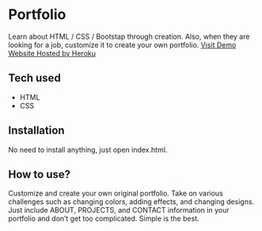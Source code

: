 # Portfolio
 Learn about HTML / CSS / Bootstap through creation. Also, when they are looking for a job, customize it to create your own portfolio.
[Visit Demo Website Hosted by Heroku](https://ayesha-portfolio.herokuapp.com/)




## Tech used
* HTML
* CSS
## Installation
No need to install anything, just open index.html.
## How to use?
Customize and create your own original portfolio. Take on various challenges such as changing colors, adding effects, and changing designs. Just include ABOUT, PROJECTS, and CONTACT information in your portfolio and don’t get too complicated. Simple is the best.

